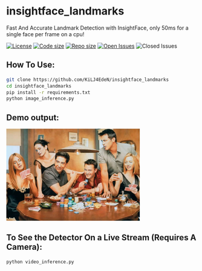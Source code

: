 # insightface_landmarks
Fast And Accurate Landmark Detection with InsightFace, only 50ms for a single face per frame on a cpu!

[![License](https://img.shields.io/github/license/KiLJ4EdeN/insightface_landmarks)](https://img.shields.io/github/license/KiLJ4EdeN/insightface_landmarks) [![Code size](https://img.shields.io/github/languages/code-size/KiLJ4EdeN/insightface_landmarks)](https://img.shields.io/github/languages/code-size/KiLJ4EdeN/insightface_landmarks) [![Repo size](https://img.shields.io/github/repo-size/KiLJ4EdeN/insightface_landmarks)](https://img.shields.io/github/repo-size/KiLJ4EdeN/insightface_landmarks) [![Open Issues](https://img.shields.io/github/issues/KiLJ4EdeN/insightface_landmarks)](https://img.shields.io/github/issues/KiLJ4EdeN/insightface_landmarks)
![Closed Issues](https://img.shields.io/github/issues-closed/KiLJ4EdeN/insightface_landmarks)


## How To Use:
```bash
git clone https://github.com/KiLJ4EdeN/insightface_landmarks
cd insightface_landmarks
pip install -r requirements.txt
python image_inference.py
```

## Demo output:
<img src="https://github.com/KiLJ4EdeN/insightface_landmarks/blob/main/test_out.jpg" width="70%" height="70%" />


## To See the Detector On a Live Stream (Requires A Camera):
```bash
python video_inference.py
```
